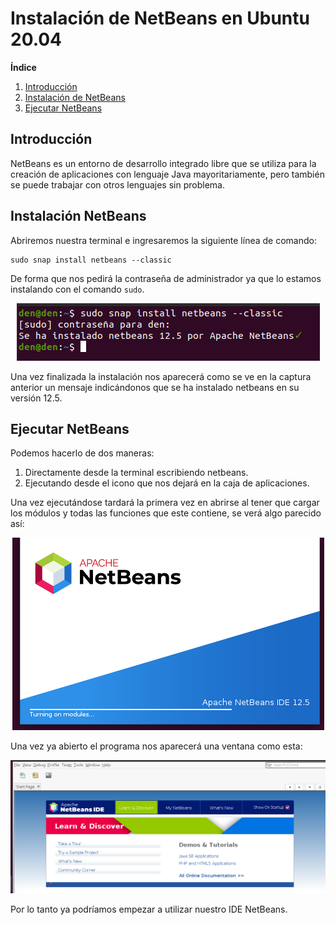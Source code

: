 # Instalación de NetBeans en Ubuntu 20.04
**Índice**

1. [Introducción](#1)
2. [Instalación de NetBeans](#2)
3. [Ejecutar NetBeans](#3)

## Introducción<a name="1"></a>
NetBeans es un entorno de desarrollo integrado libre que se utiliza para la creación de aplicaciones con lenguaje Java mayoritariamente, pero también se puede trabajar con otros lenguajes sin problema.

## Instalación NetBeans<a name="2"></a>
Abriremos nuestra terminal e ingresaremos la siguiente línea de comando:

```
sudo snap install netbeans --classic
```
De forma que nos pedirá la contraseña de administrador ya que lo estamos instalando con el comando `sudo`.

<div align="center">
 
![](./img/1.png)
 
</div>

Una vez finalizada la instalación nos aparecerá como se ve en la captura anterior un mensaje indicándonos que se ha instalado netbeans en su versión 12.5.

## Ejecutar NetBeans<a name="3"></a>
Podemos hacerlo de dos maneras:
  1. Directamente desde la terminal escribiendo netbeans.
  2. Ejecutando desde el icono que nos dejará en la caja de aplicaciones.

Una vez ejecutándose tardará la primera vez en abrirse al tener que cargar los módulos y todas las funciones que este contiene, se verá algo parecido así:

<div align="center">
 
![](./img/2.png)
 
</div>

Una vez ya abierto el programa nos aparecerá una ventana como esta:

<div align="center">
 
![](./img/3.png)
 
</div>

Por lo tanto ya podríamos empezar a utilizar nuestro IDE NetBeans.

